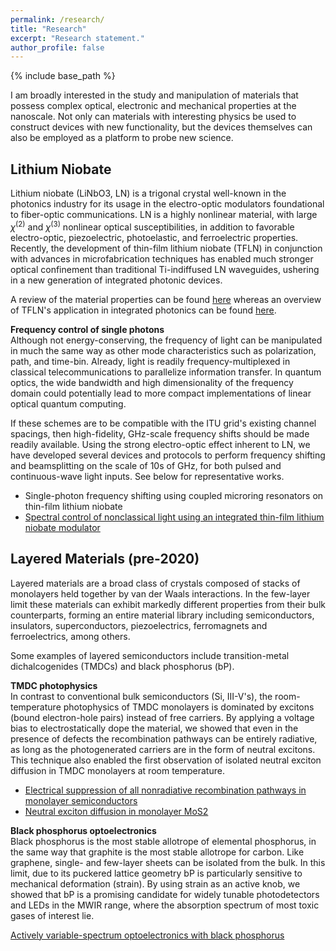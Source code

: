 ```yaml
---
permalink: /research/
title: "Research"
excerpt: "Research statement."
author_profile: false
---
```


{% include base_path %}

I am broadly interested in the study and manipulation of materials that possess complex optical, electronic and mechanical properties at the nanoscale. Not only can materials with interesting physics be used to construct devices with new functionality, but the devices themselves can also be employed as a platform to probe new science.

Lithium Niobate
---
Lithium niobate (LiNbO3, LN) is a trigonal crystal well-known in the photonics industry for its usage in the electro-optic modulators foundational to fiber-optic communications. LN is a highly nonlinear material, with large $\chi^{(2)}$ and $\chi^{(3)}$ nonlinear optical susceptibilities, in addition to favorable electro-optic, piezoelectric, photoelastic, and ferroelectric properties. Recently, the development of thin-film lithium niobate (TFLN) in conjunction with advances in microfabrication techniques has enabled much stronger optical confinement than traditional Ti-indiffused LN waveguides, ushering in a new generation of integrated photonic devices. 

A review of the material properties can be found [here](https://link.springer.com/article/10.1007/BF00614817) whereas an overview of TFLN's application in integrated photonics can be found [here](https://opg.optica.org/aop/abstract.cfm?uri=aop-13-2-242). 

__Frequency control of single photons__<br>
Although not energy-conserving, the frequency of light can be manipulated in much the same way as other mode characteristics such as polarization, path, and time-bin. Already, light is readily frequency-multiplexed in classical telecommunications to parallelize information transfer. In quantum optics, the wide bandwidth and high dimensionality of the frequency domain could potentially lead to more compact implementations of linear optical quantum computing. 

If these schemes are to be compatible with the ITU grid's existing channel spacings, then high-fidelity, GHz-scale frequency shifts should be made readily available. Using the strong electro-optic effect inherent to LN, we have developed several devices and protocols to perform frequency shifting and beamsplitting on the scale of 10s of GHz, for both pulsed and continuous-wave light inputs. See below for representative works. 

* Single-photon frequency shifting using coupled microring resonators on thin-film lithium niobate
* [Spectral control of nonclassical light using an integrated thin-film lithium niobate modulator](https://arxiv.org/abs/2112.09961)

Layered Materials (pre-2020)
---
Layered materials are a broad class of crystals composed of stacks of monolayers held together by van der Waals interactions. In the few-layer limit these materials can exhibit markedly different properties from their bulk counterparts, forming an entire material library including semiconductors, insulators, superconductors, piezoelectrics, ferromagnets and ferroelectrics, among others. 

Some examples of layered semiconductors include transition-metal dichalcogenides (TMDCs) and black phosphorus (bP).  

__TMDC photophysics__<br>
In contrast to conventional bulk semiconductors (Si, III-V's), the room-temperature photophysics of TMDC monolayers is dominated by excitons (bound electron-hole pairs) instead of free carriers. By applying a voltage bias to electrostatically dope the material, we showed that even in the presence of defects the recombination pathways can be entirely radiative, as long as the photogenerated carriers are in the form of neutral excitons. This technique also enabled the first observation of isolated neutral exciton diffusion in TMDC monolayers at room temperature.

* [Electrical suppression of all nonradiative recombination pathways in monolayer semiconductors](https://mudyeh.github.io/files/Science_20190503_GatedPL.pdf)
* [Neutral exciton diffusion in monolayer MoS2](https://mudyeh.github.io/files/ACSNano_20200910_MoS2_Diffusion.pdf)

__Black phosphorus optoelectronics__<br>
Black phosphorus is the most stable allotrope of elemental phosphorus, in the same way that graphite is the most stable allotrope for carbon. Like graphene, single- and few-layer sheets can be isolated from the bulk. In this limit, due to its puckered lattice geometry bP is particularly sensitive to mechanical deformation (strain). By using strain as an active knob, we showed that bP is a promising candidate for widely tunable photodetectors and LEDs in the MWIR range, where the absorption spectrum of most toxic gases of interest lie. 

[Actively variable-spectrum optoelectronics with black phosphorus](https://mudyeh.github.io/files/Nature_20210811_Tunable_bP_LEDs.pdf)